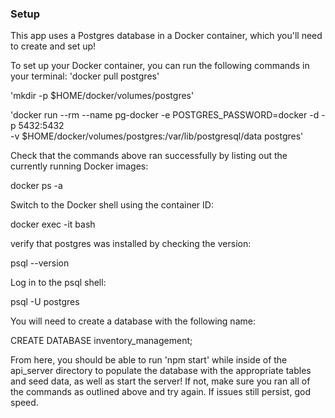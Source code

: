 ### Setup

This app uses a Postgres database in a Docker container, which you'll need to create and set up!

To set up your Docker container, you can run the following commands in your terminal:
'docker pull postgres'

'mkdir -p $HOME/docker/volumes/postgres'

'docker run --rm --name pg-docker -e POSTGRES_PASSWORD=docker -d -p 5432:5432 \
-v $HOME/docker/volumes/postgres:/var/lib/postgresql/data postgres'

Check that the commands above ran successfully by listing out the currently running Docker images:

docker ps -a

Switch to the Docker shell using the container ID:

docker exec -it <PSQL-Container-ID> bash

verify that postgres was installed by checking the version:

psql --version

Log in to the psql shell:

psql -U postgres

You will need to create a database with the following name:

CREATE DATABASE inventory_management;

From here, you should be able to run 'npm start' while inside of the api_server directory to populate the database with the appropriate tables and seed data, as well as start the server! If not, make sure you ran all of the commands as outlined above and try again. If issues still persist, god speed.
